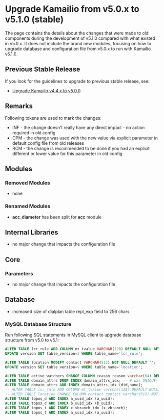 # Upgrade Kamailio from v5.0.x to v5.1.0 (stable)

The page contains the details about the changes that were made to old
components during the development of v5.1.0 compared with what existed
in v5.0.x. It does not include the brand new modules, focusing on how to
upgrade database and configuration file from v5.0.x to run with Kamailio
v5.1.0.

## Previous Stable Release

If you look for the guidelines to upgrade to previous stable release,
see:

-   [Upgrade Kamailio v4.4.x to v5.0.0](../install/upgrade/4.4.x-to-5.0.0.md)

## Remarks

Following tokens are used to mark the changes:

-   INF - the change doesn't really have any direct impact - no action
    required in old config
-   CPM - the change was used with the new value via explicit parameter
    in default config file from old releases
-   RCM - the change is recommended to be done if you had an explicit
    different or lower value for this parameter in old config

## Modules

### Removed Modules

-   none

### Renamed Modules

-   **acc_diameter** has been split for **acc** module

## Internal Libraries

-   no major change that impacts the configuration file

## Core

### Parameters

-   no major change that impacts the configuration file

## Database

-   increased size of dialplan table repl_exp field to 256 chars

### MySQL Database Structure

Run following SQL statements in MySQL client to upgrade database
structure from v5.0 to v5.1:

``` sql
ALTER TABLE lcr_rule ADD COLUMN mt_tvalue VARCHAR(128) DEFAULT NULL AFTER request_uri;
UPDATE version SET table_version=3 WHERE table_name='lcr_rule';
```

``` sql
ALTER TABLE location MODIFY contact VARCHAR(512) NOT NULL DEFAULT '';
UPDATE version SET table_version=9 WHERE table_name='location';
```

``` sql
ALTER TABLE active_watchers CHANGE COLUMN reason reason varchar(64) DEFAULT NULL; -- # was varchar(64) NOT NULL
ALTER TABLE domain_attrs DROP INDEX domain_attrs_idx; -- # was UNIQUE (did,name,value)
ALTER TABLE domain_attrs ADD INDEX domain_attrs_idx (did,name);
-- ALTER TABLE lcr_rule ADD COLUMN mt_tvalue varchar(128) DEFAULT NULL;
-- ALTER TABLE location CHANGE COLUMN contact contact varchar(512) NOT NULL DEFAULT ''; # was varchar(255) NOT NULL DEFAULT ''
ALTER TABLE topos_d ADD INDEX a_uuid_idx (a_uuid);
ALTER TABLE topos_d ADD INDEX b_uuid_idx (b_uuid);
ALTER TABLE topos_t ADD INDEX x_vbranch_idx (x_vbranch);
ALTER TABLE topos_t ADD INDEX a_uuid_idx (a_uuid);
```
